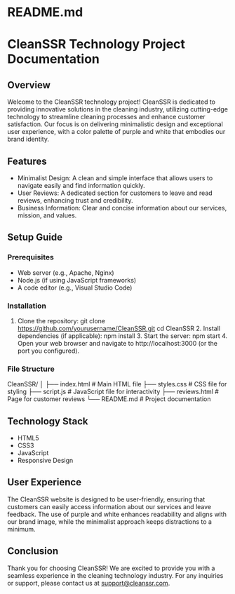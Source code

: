 # README.md

# CleanSSR Technology Project Documentation

## Overview

Welcome to the CleanSSR technology project! CleanSSR is dedicated to providing innovative solutions in the cleaning industry, utilizing cutting-edge technology to streamline cleaning processes and enhance customer satisfaction. Our focus is on delivering minimalistic design and exceptional user experience, with a color palette of purple and white that embodies our brand identity.

## Features

- Minimalist Design: A clean and simple interface that allows users to navigate easily and find information quickly.
- User Reviews: A dedicated section for customers to leave and read reviews, enhancing trust and credibility.
- Business Information: Clear and concise information about our services, mission, and values.

## Setup Guide

### Prerequisites

- Web server (e.g., Apache, Nginx)
- Node.js (if using JavaScript frameworks)
- A code editor (e.g., Visual Studio Code)

### Installation

1. Clone the repository:
   git clone https://github.com/yourusername/CleanSSR.git
   cd CleanSSR
   2. Install dependencies (if applicable):
   npm install
   3. Start the server:
   npm start
   4. Open your web browser and navigate to http://localhost:3000 (or the port you configured).

### File Structure

CleanSSR/
│
├── index.html           # Main HTML file
├── styles.css           # CSS file for styling
├── script.js            # JavaScript file for interactivity
├── reviews.html         # Page for customer reviews
└── README.md            # Project documentation
## Technology Stack

- HTML5
- CSS3
- JavaScript
- Responsive Design

## User Experience

The CleanSSR website is designed to be user-friendly, ensuring that customers can easily access information about our services and leave feedback. The use of purple and white enhances readability and aligns with our brand image, while the minimalist approach keeps distractions to a minimum.

## Conclusion

Thank you for choosing CleanSSR! We are excited to provide you with a seamless experience in the cleaning technology industry. For any inquiries or support, please contact us at support@cleanssr.com.